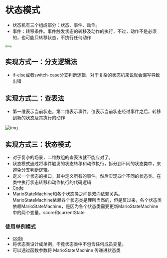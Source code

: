 # 状态模式

+ 状态机有三个组成部分：状态、事件、动作。
+ 事件：转移条件。事件触发状态的转移及动作的执行，不过，动作不是必须的，也可能只转移状态，不执行任何动作

<img src="E:\重生之路\Geekbang\summary_design_pattern\笔记\状态模式.assets\5aa0310b9b3ea08794cfc2f376c8f96c.jpg" alt="img" style="zoom:50%;" />

## 实现方式一：分支逻辑法

+ if-else或者switch-case分支判断逻辑，对于复杂的状态机来说就会漏写导致出错

## 实现方式二：查表法

+ 第一维表示当前状态，第二维表示事件，值表示当前状态经过事件之后，转移到新的状态及其执行的动作

![img](E:\重生之路\Geekbang\summary_design_pattern\笔记\状态模式.assets\4f4ea3787bd955918578181e18173491.jpg)

## 实现方式三：状态模式

+ 对于复杂的场景，二维数组的查表法就不能应对了。
+ 状态模式通过将事件触发的状态转移和动作执行，拆分到不同的状态类中，来避免分支判断逻辑。
+   定义一个状态的接口，其中定义所有的事件。然后实现四个不同的状态类。在类中执行状态转移和动作执行的代码逻辑
+ [Code](https://github.com/sandubuhan/summary_design_pattern/tree/main/code/src/main/java/com/design_pattern/demo/statePattern/three)
+ MarioStateMachine和各个状态类之间是双向依赖关系。MarioStateMachine依赖各个状态类是理所当然的，但是反过来，各个状态类依赖MarioStateMachine，是因为各个状态类需要更新MarioStateMachine中的两个变量，score和currentState

### 使用单例模式

+ [code](https://github.com/sandubuhan/summary_design_pattern/tree/main/code/src/main/java/com/design_pattern/demo/statePattern/four)
+ 将状态类设计成单例，毕竟状态类中不包含任何成员变量。
+ 可以通过函数参数将 MarioStateMachine 传递进状态类
